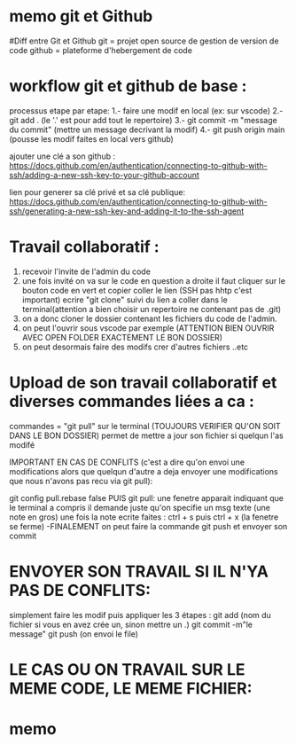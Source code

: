 # memo git et Github
#Diff entre Git et Github
git = projet open source de gestion de version de code
github = plateforme d'hebergement de code

# workflow git et github de base : 
processus etape par etape:
1.- faire une modif en local (ex: sur vscode)
2.- git add . (le '.' est pour add tout le repertoire)
3.- git commit -m "message du commit" (mettre un message decrivant la modif)
4.- git push origin main (pousse les modif faites en local vers github)

ajouter une clé a son github :
https://docs.github.com/en/authentication/connecting-to-github-with-ssh/adding-a-new-ssh-key-to-your-github-account

lien pour generer sa clé privé et sa clé publique:
https://docs.github.com/en/authentication/connecting-to-github-with-ssh/generating-a-new-ssh-key-and-adding-it-to-the-ssh-agent

# Travail collaboratif : 

1. recevoir l'invite de l'admin du code
2. une fois invité on va sur le code en question a droite il faut cliquer sur le bouton code en vert et copier coller le lien (SSH pas hhtp c'est important) ecrire "git clone" suivi du lien a coller dans le terminal(attention a bien choisir un repertoire ne contenant pas de .git) 
3. on a donc cloner le dossier contenant les fichiers du code de l'admin.
4. on peut l'ouvrir sous vscode par exemple (ATTENTION BIEN OUVRIR AVEC OPEN FOLDER EXACTEMENT LE   BON DOSSIER)
5. on peut desormais faire des modifs crer d'autres fichiers ..etc

# Upload de son travail collaboratif et diverses commandes liées a ca :

commandes = "git pull" sur le terminal (TOUJOURS VERIFIER QU'ON SOIT DANS LE BON DOSSIER) permet de mettre a jour son fichier si quelqun l'as modifé

IMPORTANT EN CAS DE CONFLITS (c'est a dire qu'on envoi une modifications alors que quelqun d'autre a deja envoyer une modifications que nous n'avons pas recu via git pull): 

git config pull.rebase false 
PUIS git pull:
une fenetre apparait indiquant que le terminal a compris il demande juste qu'on specifie un msg texte (une note en gros) une fois la note ecrite faites : ctrl + s puis ctrl + x (la fenetre se ferme)
-FINALEMENT  on peut faire la commande git push et envoyer son commit

# ENVOYER SON TRAVAIL SI IL N'YA PAS DE CONFLITS:
simplement faire les modif puis appliquer les 3 étapes : 
git add (nom du fichier si vous en avez crée un, sinon mettre un .)
git commit -m"le message"
git push (on envoi le file)

# LE CAS OU ON TRAVAIL SUR LE MEME CODE, LE MEME FICHIER:
# memo
